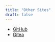 ```yaml
---
title: "Other Sites"
draft: false
---
```


- [GitHub](https://github.com/BBaoVanC)
- [Gitea](https://git.bbaovanc.com)

